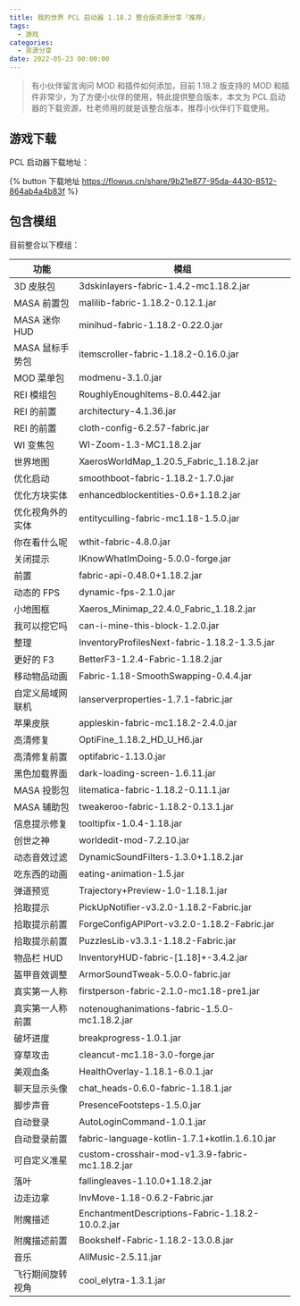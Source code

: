 ```yaml
---
title: 我的世界 PCL 启动器 1.18.2 整合版资源分享「推荐」
tags:
  - 游戏
categories:
  - 资源分享
date: 2022-05-23 00:00:00
---
```


> 有小伙伴留言询问 MOD 和插件如何添加，目前 1.18.2 版支持的 MOD 和插件非常少，为了方便小伙伴的使用，特此提供整合版本，本文为 PCL 启动器的下载资源，杜老师用的就是该整合版本，推荐小伙伴们下载使用。

<!-- more -->

## 游戏下载

PCL 启动器下载地址：

{% button 下载地址 https://flowus.cn/share/9b21e877-95da-4430-8512-864ab4a4b83f %}

## 包含模组

目前整合以下模组：

| 功能 | 模组 |
| - | - |
| 3D 皮肤包 | 3dskinlayers-fabric-1.4.2-mc1.18.2.jar |
| MASA 前置包 | malilib-fabric-1.18.2-0.12.1.jar |
| MASA 迷你 HUD | minihud-fabric-1.18.2-0.22.0.jar |
| MASA 鼠标手势包 | itemscroller-fabric-1.18.2-0.16.0.jar |
| MOD 菜单包 | modmenu-3.1.0.jar |
| REI 模组包 | RoughlyEnoughItems-8.0.442.jar |
| REI 的前置 | architectury-4.1.36.jar |
| REI 的前置 | cloth-config-6.2.57-fabric.jar |
| WI 变焦包 | WI-Zoom-1.3-MC1.18.2.jar |
| 世界地图 | XaerosWorldMap_1.20.5_Fabric_1.18.2.jar |
| 优化启动 | smoothboot-fabric-1.18.2-1.7.0.jar |
| 优化方块实体 | enhancedblockentities-0.6+1.18.2.jar |
| 优化视角外的实体 | entityculling-fabric-mc1.18-1.5.0.jar |
| 你在看什么呢 | wthit-fabric-4.8.0.jar |
| 关闭提示 | IKnowWhatImDoing-5.0.0-forge.jar |
| 前置 | fabric-api-0.48.0+1.18.2.jar |
| 动态的 FPS | dynamic-fps-2.1.0.jar |
| 小地图框 | Xaeros_Minimap_22.4.0_Fabric_1.18.2.jar |
| 我可以挖它吗 | can-i-mine-this-block-1.2.0.jar |
| 整理 | InventoryProfilesNext-fabric-1.18.2-1.3.5.jar |
| 更好的 F3 | BetterF3-1.2.4-Fabric-1.18.2.jar |
| 移动物品动画 | Fabric-1.18-SmoothSwapping-0.4.4.jar |
| 自定义局域网联机 | lanserverproperties-1.7.1-fabric.jar |
| 苹果皮肤 | appleskin-fabric-mc1.18.2-2.4.0.jar |
| 高清修复 | OptiFine_1.18.2_HD_U_H6.jar |
| 高清修复前置 | optifabric-1.13.0.jar |
| 黑色加载界面 | dark-loading-screen-1.6.11.jar |
| MASA 投影包 | litematica-fabric-1.18.2-0.11.1.jar |
| MASA 辅助包 | tweakeroo-fabric-1.18.2-0.13.1.jar |
| 信息提示修复 | tooltipfix-1.0.4-1.18.jar |
| 创世之神 | worldedit-mod-7.2.10.jar |
| 动态音效过滤 | DynamicSoundFilters-1.3.0+1.18.2.jar |
| 吃东西的动画 | eating-animation-1.5.jar |
| 弹道预览 | Trajectory+Preview-1.0-1.18.1.jar |
| 拾取提示 | PickUpNotifier-v3.2.0-1.18.2-Fabric.jar |
| 拾取提示前置 | ForgeConfigAPIPort-v3.2.0-1.18.2-Fabric.jar |
| 拾取提示前置 | PuzzlesLib-v3.3.1-1.18.2-Fabric.jar |
| 物品栏 HUD | InventoryHUD-fabric-[1.18]+-3.4.2.jar |
| 盔甲音效调整 | ArmorSoundTweak-5.0.0-fabric.jar |
| 真实第一人称 | firstperson-fabric-2.1.0-mc1.18-pre1.jar |
| 真实第一人称前置 | notenoughanimations-fabric-1.5.0-mc1.18.2.jar |
| 破坏进度 | breakprogress-1.0.1.jar |
| 穿草攻击 | cleancut-mc1.18-3.0-forge.jar |
| 美观血条 | HealthOverlay-1.18.1-6.0.1.jar |
| 聊天显示头像 | chat_heads-0.6.0-fabric-1.18.1.jar |
| 脚步声音 | PresenceFootsteps-1.5.0.jar |
| 自动登录 | AutoLoginCommand-1.0.1.jar |
| 自动登录前置 | fabric-language-kotlin-1.7.1+kotlin.1.6.10.jar |
| 可自定义准星 | custom-crosshair-mod-v1.3.9-fabric-mc1.18.2.jar |
| 落叶 | fallingleaves-1.10.0+1.18.2.jar |
| 边走边拿 | InvMove-1.18-0.6.2-Fabric.jar |
| 附魔描述 | EnchantmentDescriptions-Fabric-1.18.2-10.0.2.jar |
| 附魔描述前置 | Bookshelf-Fabric-1.18.2-13.0.8.jar |
| 音乐 | AllMusic-2.5.11.jar |
| 飞行期间旋转视角 | cool_elytra-1.3.1.jar |